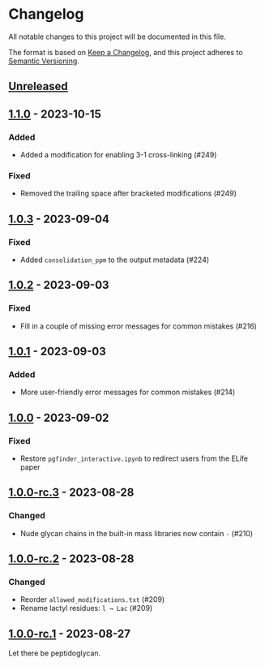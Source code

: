 # Changelog

All notable changes to this project will be documented in this file.

The format is based on [Keep a Changelog](https://keepachangelog.com/en/1.1.0/),
and this project adheres to [Semantic Versioning](https://semver.org/spec/v2.0.0.html).

## [Unreleased]

## [1.1.0] - 2023-10-15

### Added

- Added a modification for enabling 3-1 cross-linking (#249)

### Fixed

- Removed the trailing space after bracketed modifications (#249)

## [1.0.3] - 2023-09-04

### Fixed

- Added `consolidation_ppm` to the output metadata (#224)

## [1.0.2] - 2023-09-03

### Fixed

- Fill in a couple of missing error messages for common mistakes (#216)

## [1.0.1] - 2023-09-03

### Added

- More user-friendly error messages for common mistakes (#214)

## [1.0.0] - 2023-09-02

### Fixed

- Restore `pgfinder_interactive.ipynb` to redirect users from the ELife paper

## [1.0.0-rc.3] - 2023-08-28

### Changed

- Nude glycan chains in the built-in mass libraries now contain `-` (#210)

## [1.0.0-rc.2] - 2023-08-28

### Changed

- Reorder `allowed_modifications.txt` (#209)
- Rename lactyl residues: `l → Lac` (#209)

## [1.0.0-rc.1] - 2023-08-27

Let there be peptidoglycan.

[Unreleased]: https://github.com/Mesnage-Org/pgfinder/compare/v1.1.0...HEAD
[1.1.0]: https://github.com/Mesnage-Org/pgfinder/compare/v1.0.3...v1.1.0
[1.0.3]: https://github.com/Mesnage-Org/pgfinder/compare/v1.0.2...v1.0.3
[1.0.2]: https://github.com/Mesnage-Org/pgfinder/compare/v1.0.1...v1.0.2
[1.0.1]: https://github.com/Mesnage-Org/pgfinder/compare/v1.0.0...v1.0.1
[1.0.0]: https://github.com/Mesnage-Org/pgfinder/compare/v1.0.0-rc.3...v1.0.0
[1.0.0-rc.3]: https://github.com/Mesnage-Org/pgfinder/compare/v1.0.0-rc.2...v1.0.0-rc.3
[1.0.0-rc.2]: https://github.com/Mesnage-Org/pgfinder/compare/v1.0.0-rc.1...v1.0.0-rc.2
[1.0.0-rc.1]: https://github.com/Mesnage-Org/pgfinder/releases/tag/v1.0.0-rc.1
